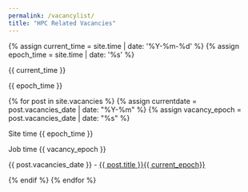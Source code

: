 ```yaml
---
permalink: /vacancylist/
title: "HPC Related Vacancies"
---
```


<div id="dates3">
  {% assign current_time = site.time | date: '%Y-%m-%d' %}
  {% assign epoch_time = site.time | date: '%s' %}
  <p>{{ current_time }}</p>
  <p>{{ epoch_time }}</p>

  {% for post in site.vacancies %}
  {% assign currentdate = post.vacancies_date | date: "%Y-%m" %}
  {% assign vacancy_epoch = post.vacancies_date | date: "%s" %}
  <p>Site time {{ epoch_time }}</p>
  <p>Job time {{ vacancy_epoch }}</p>
  <p>{{ post.vacancies_date }} - <a href="/HPC-SIG{{ post.url }}">{{ post.title }}{{ current_epoch}}</a></p>
  {% endif %}  
{% endfor %}
</div>  
